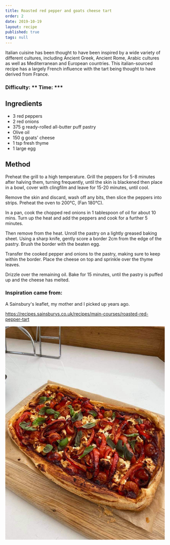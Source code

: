 ```yaml
---
title: Roasted red pepper and goats cheese tart
order: 2
date: 2019-10-19
layout: recipe
published: true
tags: null
---
```

Italian cuisine has been thought to have been inspired by a wide variety of different cultures, including Ancient Greek, Ancient Rome, Arabic cultures as well as Mediterranean and European countries. This italian-sourced recipe has a largely French influence with the tart being thought to have derived from France.

### Difficulty: \*\* Time: \*\**

## Ingredients

* 3 red peppers
* 2 red onions
* 375 g ready-rolled all-butter puff pastry
* Olive oil
* 150 g goats' cheese
* 1 tsp fresh thyme
* 1 large egg

## Method

Preheat the grill to a high temperature. Grill the peppers for 5-8 minutes after halving them, turning frequently, until the skin is blackened then place in a bowl, cover with clingfilm and leave for 15-20 minutes, until cool.

Remove the skin and discard, wash off any bits, then slice the peppers into strips. Preheat the oven to 200°C, (Fan 180°C).

In a pan, cook the chopped red onions in 1 tablespoon of oil for about 10 mins. Turn up the heat and add the peppers and cook for a further 5 minutes. 

Then remove from the heat. Unroll the pastry on a lightly greased baking sheet. Using a sharp knife, gently score a border 2cm from the edge of the pastry. Brush the border with the beaten egg.

Transfer the cooked pepper and onions to the pastry, making sure to keep within the border. Place the cheese on top and sprinkle over the thyme leaves. 

Drizzle over the remaining oil. Bake for 15 minutes, until the pastry is puffed up and the cheese has melted.

### Inspiration came from:

A Sainsbury's leaflet, my mother and I picked up years ago. 

<https://recipes.sainsburys.co.uk/recipes/main-courses/roasted-red-pepper-tart>

![Red pepper and goats cheese tart on a woodern board](../uploads/redpeppertart.jpg "Roasted red pepper and goats cheese tart")